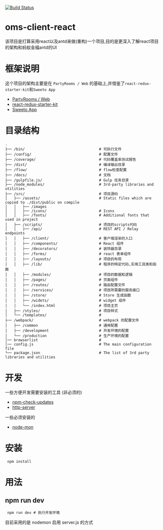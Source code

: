 [![Build Status](https://travis-ci.org/Saber-Kurama/oms-client-react.svg?branch=master)](https://travis-ci.org/Saber-Kurama/oms-client-react)

# oms-client-react

该项目是打算采用react以及antd来做(重构)一个项目,目的是更深入了解react项目的架构和蚂蚁金福antd的UI

# 框架说明

这个项目的架构主要是在 `PartyRooms / Web` 的基础上,并借鉴了`react-redux-starter-kit`和`Sweeto App`

- [PartyRooms / Web](https://github.com/partyrooms/web)
- [react-redux-starter-kit]()
- [Sweeto App]()

# 目录结构

```
.
├── /bin/                                  # 可执行文件
├── /config/                               # 配置文件
├── /coverage/                             # 代码覆盖率测试报告
├── /dist/                                 # 编译输出目录
├── /flow/                                 # flow检查配置
├── /docs/                                 # 文档
├── /gulpfile.js/                          # Gulp 任务目录
├── /node_modules/                         # 3rd-party libraries and utilities
├── /src/                                  # 项目源码
│   ├── /assets/                           # Static files which are copied to ./dist/public on compile
│   │   ├── /images
│   │   ├── /icons/                        # Icons
│   │   ├── /fonts/                        # Additional fonts that used in project
│   ├── /scripts/                          # 项目的scripts代码
│   │   ├── /api/                          # REST API / Relay endpoints
│   │   ├── /client/                       # 客户端渲染的入口
│   │   ├── /components/                   # React 组件
│   │   ├── /decorators/                   # 装饰器目录
│   │   ├── /forms/                        # react 表单组件
│   │   ├── /layouts/                      # 项目的布局
│   │   ├── /lib/                          # 程序的特定代码,实用工具类和函数
│   │   ├── /modules/                      # 项目的数据和逻辑
│   │   ├── /pages/                        # 页面组件
│   │   ├── /routes/                       # 路由配置文件
│   │   ├── /services/                     # 项目所需要的服务接口
│   │   ├── /store/                        # Store 生成函数
│   │   ├── /widets/                       # widget 组件
│   │   └── /index.html                    # 项目主页
│   ├── /styles/                           # 项目样式
│   └── /templates/                        #
├── /webpack/                              # webpack 的配置文件
│   ├── /common                            # 通用配置
│   ├── /development                       # 开发环境的配置
│   └── /production                        # 生产环境的配置
│── browserlist                            #
│── config.js                              # The main configuration file
└── package.json                           # The list of 3rd party libraries and utilities

```


# 开发

  一些方便开发需要安装的工具 (非必须的)

  * [npm-check-updates](https://github.com/tjunnone/npm-check-updates)
  * [http-server](https://www.npmjs.com/package/http-server)

  一些必须安装的

  * [node-mon]()

# 安装

 ```
  npm install

 ```

# 用法

## npm run dev

 ```
  npm run dev # 执行开发环境

 ```

 目前采用的是 nodemon 启用 server.js 的方式
